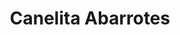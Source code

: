 ---
title: "Canelita Abarrotes"
url: /jose-luis-bustamante-y-rivero/canelita-abarrotes/
shop: Gemüse & Obst
---